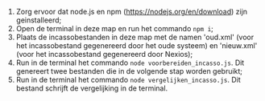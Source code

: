 1. Zorg ervoor dat node.js en npm (https://nodejs.org/en/download) zijn geinstalleerd;
2. Open de terminal in deze map en run het commando `npm i`;
3. Plaats de incassobestanden in deze map met de namen 'oud.xml' (voor het incassobestand gegenereerd door het oude systeem) en 'nieuw.xml' (voor het incassobestand gegenereerd door Nexios);
4. Run in de terminal het commando `node voorbereiden_incasso.js`. Dit genereert twee bestanden die in de volgende stap worden gebruikt;
5. Run in de terminal het commando `node vergelijken_incasso.js`. Dit bestand schrijft de vergelijking in de terminal.
